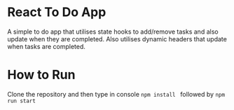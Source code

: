# React To Do App

A simple to do app that utilises state hooks to add/remove tasks and also update when they are completed. Also utilises dynamic headers that update when tasks are completed.

# How to Run

Clone the repository and then type in console `npm install ` followed by `npm run start`
